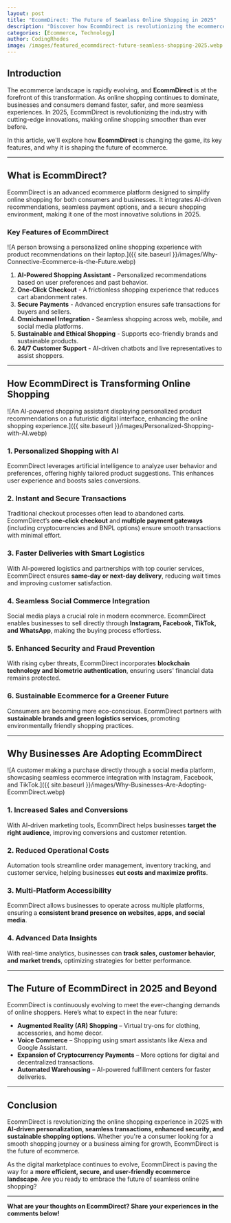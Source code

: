 ```yaml
---
layout: post
title: "EcommDirect: The Future of Seamless Online Shopping in 2025"
description: "Discover how EcommDirect is revolutionizing the ecommerce industry in 2025 with its cutting-edge features and seamless shopping experience."
categories: [Ecommerce, Technology]
author: CodingRhodes
image: /images/featured_ecommdirect-future-seamless-shopping-2025.webp
---
```


## Introduction

The ecommerce landscape is rapidly evolving, and **EcommDirect** is at the forefront of this transformation. As online shopping continues to dominate, businesses and consumers demand faster, safer, and more seamless experiences. In 2025, EcommDirect is revolutionizing the industry with cutting-edge innovations, making online shopping smoother than ever before.

In this article, we'll explore how **EcommDirect** is changing the game, its key features, and why it is shaping the future of ecommerce.

---

## What is EcommDirect?

EcommDirect is an advanced ecommerce platform designed to simplify online shopping for both consumers and businesses. It integrates AI-driven recommendations, seamless payment options, and a secure shopping environment, making it one of the most innovative solutions in 2025.

### Key Features of EcommDirect

![A person browsing a personalized online shopping experience with product recommendations on their laptop.]({{ site.baseurl }}/images/Why-Connective-Ecommerce-is-the-Future.webp)

1. **AI-Powered Shopping Assistant** - Personalized recommendations based on user preferences and past behavior.
2. **One-Click Checkout** - A frictionless shopping experience that reduces cart abandonment rates.
3. **Secure Payments** - Advanced encryption ensures safe transactions for buyers and sellers.
4. **Omnichannel Integration** - Seamless shopping across web, mobile, and social media platforms.
5. **Sustainable and Ethical Shopping** - Supports eco-friendly brands and sustainable products.
6. **24/7 Customer Support** - AI-driven chatbots and live representatives to assist shoppers.

---

## How EcommDirect is Transforming Online Shopping

![An AI-powered shopping assistant displaying personalized product recommendations on a futuristic digital interface, enhancing the online shopping experience.]({{ site.baseurl }}/images/Personalized-Shopping-with-AI.webp)

### 1. Personalized Shopping with AI
EcommDirect leverages artificial intelligence to analyze user behavior and preferences, offering highly tailored product suggestions. This enhances user experience and boosts sales conversions.

### 2. Instant and Secure Transactions
Traditional checkout processes often lead to abandoned carts. EcommDirect’s **one-click checkout** and **multiple payment gateways** (including cryptocurrencies and BNPL options) ensure smooth transactions with minimal effort.

### 3. Faster Deliveries with Smart Logistics
With AI-powered logistics and partnerships with top courier services, EcommDirect ensures **same-day or next-day delivery**, reducing wait times and improving customer satisfaction.

### 4. Seamless Social Commerce Integration
Social media plays a crucial role in modern ecommerce. EcommDirect enables businesses to sell directly through **Instagram, Facebook, TikTok, and WhatsApp**, making the buying process effortless.

### 5. Enhanced Security and Fraud Prevention
With rising cyber threats, EcommDirect incorporates **blockchain technology and biometric authentication**, ensuring users' financial data remains protected.

### 6. Sustainable Ecommerce for a Greener Future
Consumers are becoming more eco-conscious. EcommDirect partners with **sustainable brands and green logistics services**, promoting environmentally friendly shopping practices.

---

## Why Businesses Are Adopting EcommDirect

![A customer making a purchase directly through a social media platform, showcasing seamless ecommerce integration with Instagram, Facebook, and TikTok.]({{ site.baseurl }}/images/Why-Businesses-Are-Adopting-EcommDirect.webp)

### 1. Increased Sales and Conversions
With AI-driven marketing tools, EcommDirect helps businesses **target the right audience**, improving conversions and customer retention.

### 2. Reduced Operational Costs
Automation tools streamline order management, inventory tracking, and customer service, helping businesses **cut costs and maximize profits**.

### 3. Multi-Platform Accessibility
EcommDirect allows businesses to operate across multiple platforms, ensuring a **consistent brand presence on websites, apps, and social media**.

### 4. Advanced Data Insights
With real-time analytics, businesses can **track sales, customer behavior, and market trends**, optimizing strategies for better performance.

---

## The Future of EcommDirect in 2025 and Beyond

EcommDirect is continuously evolving to meet the ever-changing demands of online shoppers. Here’s what to expect in the near future:

- **Augmented Reality (AR) Shopping** – Virtual try-ons for clothing, accessories, and home decor.
- **Voice Commerce** – Shopping using smart assistants like Alexa and Google Assistant.
- **Expansion of Cryptocurrency Payments** – More options for digital and decentralized transactions.
- **Automated Warehousing** – AI-powered fulfillment centers for faster deliveries.

---

## Conclusion

EcommDirect is revolutionizing the online shopping experience in 2025 with **AI-driven personalization, seamless transactions, enhanced security, and sustainable shopping options**. Whether you're a consumer looking for a smooth shopping journey or a business aiming for growth, EcommDirect is the future of ecommerce.

As the digital marketplace continues to evolve, EcommDirect is paving the way for a **more efficient, secure, and user-friendly ecommerce landscape**. Are you ready to embrace the future of seamless online shopping?

---

**What are your thoughts on EcommDirect? Share your experiences in the comments below!**
